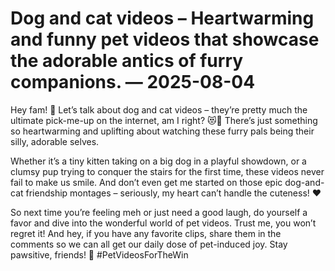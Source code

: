 # Dog and cat videos – Heartwarming and funny pet videos that showcase the adorable antics of furry companions. — 2025-08-04

Hey fam! 🐾 Let’s talk about dog and cat videos – they’re pretty much the ultimate pick-me-up on the internet, am I right? 😻🐶 There’s just something so heartwarming and uplifting about watching these furry pals being their silly, adorable selves.

Whether it’s a tiny kitten taking on a big dog in a playful showdown, or a clumsy pup trying to conquer the stairs for the first time, these videos never fail to make us smile. And don’t even get me started on those epic dog-and-cat friendship montages – seriously, my heart can’t handle the cuteness! ❤️

So next time you’re feeling meh or just need a good laugh, do yourself a favor and dive into the wonderful world of pet videos. Trust me, you won’t regret it! And hey, if you have any favorite clips, share them in the comments so we can all get our daily dose of pet-induced joy. Stay pawsitive, friends! 🐾 #PetVideosForTheWin